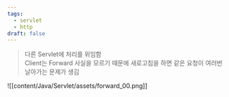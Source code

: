 ```yaml
---
tags:
  - servlet
  - http
draft: false
---
```

> 다른 Servlet에 처리를 위임함 <br/>
> Client는 Forward 사실을 모르기 때문에 새로고침을 하면 같은 요청이 여러번 날아가는 문제가 생김


![[content/Java/Servlet/assets/forward_00.png]]